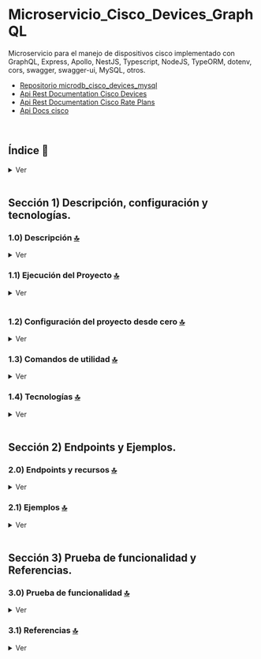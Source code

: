 # Microservicio_Cisco_Devices_GraphQL
Microservicio para el manejo de dispositivos cisco implementado con GraphQL, Express, Apollo, NestJS, Typescript, NodeJS, TypeORM, dotenv, cors, swagger, swagger-ui, MySQL, otros.

* [Repositorio microdb_cisco_devices_mysql](https://github.com/andresWeitzel/Microdb_Cisco_Devices_Mysql)
* [Api Rest Documentation Cisco Devices](https://developer.cisco.com/docs/control-center/#!devices)
* [Api Rest Documentation Cisco Rate Plans](https://developer.cisco.com/docs/control-center/#!get-rate-plans/response-example) 
* [Api Docs cisco](https://developer.cisco.com/docs/)

<br>

## Índice 📜

<details>
 <summary> Ver </summary>

 <br>

### Sección 1) Descripción, configuración y tecnologías.

*   [1.0) Descripción del Proyecto.](#10-descripción-)
*   [1.1) Ejecución del Proyecto.](#11-ejecución-del-proyecto-)
*   [1.2) Configuración del proyecto desde cero](#12-configuración-del-proyecto-desde-cero-)
*   [1.3) Comandos de utilidad.](#13-comandos-de-utilidad)
*   [1.4) Tecnologías.](#14-tecnologías-)

### Sección 2) Endpoints y Ejemplos

*   [2.0) EndPoints y recursos.](#20-endpoints-y-recursos-)
*   [2.1) Ejemplos.](#21-ejemplos-)

### Sección 3) Prueba de funcionalidad y Referencias

*   [3.0) Prueba de funcionalidad.](#30-prueba-de-funcionalidad-)
*   [3.1) Referencias.](#31-referencias-)

<br>

</details>

<br>

## Sección 1) Descripción, configuración y tecnologías.

### 1.0) Descripción [🔝](#índice-)

<details>
  <summary>Ver</summary>

 <br>

### 1.0.0) Descripción General

### 1.0.1) Descripción Arquitectura y Funcionamiento

<br>

</details>

### 1.1) Ejecución del Proyecto [🔝](#índice-)

<details>
  <summary>Ver</summary>
<br>


<br>

</details>

<br>

### 1.2) Configuración del proyecto desde cero [🔝](#índice-)

<details>
  <summary>Ver</summary>

<br>

*   Creamos un entorno de trabajo a través de algún ide, luego de crear una carpeta nos posicionamos sobre la misma

```git
cd 'projectName'
```
*   Instalamos la última versión LTS de [Nodejs(v18)](https://nodejs.org/en/download)
* Instalamos NestJS de forma global

```git
npm i -g @nestjs/cli
```
* Creamos un proyecto Nest
```git
nest new nombreProyecto
```
* Creamos un proyecto Nest
```git
nest new nombreProyecto
```
* Crear un nuevo modulo sin test

```git
nest g mo moduleName --no-spec
```

* Crear un nuevo servicio sin test

```git
nest g s moduleName --no-spec
```

* Crear un nuevo resolver (controlador) sin test

```git
nest g co moduleName --no-spec
```
* Instalamos el plugin para [dotenv (variables de entorno)](https://www.npmjs.com/package/dotenv)
```git
npm i dotenv
```
* Instalamos el plugin para [TypeORM](https://typeorm.io/) junto con el controlador de mysql para el mapeo de datos.
```git
npm i @nestjs/typeorm typeorm mysql2
```
* Para el uso del orm, podemos seguir la [guía de configuración de typeorm para db](https://docs.nestjs.com/recipes/sql-typeorm).
* Instalamos el plugin de nest con [swagger](https://docs.nestjs.com/openapi/introduction) paa la documentación de nuestra Api rest.
```git
npm i @nestjs/swagger
```
* Instalamos el plugin [class-validator](https://www.npmjs.com/package/class-validator)  para validaciones de tipos de datos, propiedades de clases,  etc.
```git
npm i class-validator
```


<br>

</details>


### 1.3) Comandos de utilidad [🔝](#índice-)

<details>
  <summary>Ver</summary>

 <br>

* Crear un nuevo proyecto NestJs
```git
nest g projectName
```

* Crear un nuevo modulo sin test

```git
nest g mo moduleName --no-spec
```

* Crear un nuevo servicio sin test

```git
nest g s moduleName --no-spec
```

* Crear un nuevo controlador sin test

```git
nest g co moduleName --no-spec
```


<br>

</details>

### 1.4) Tecnologías [🔝](#índice-)

<details>
  <summary>Ver</summary>

 <br>

| **Tecnologías** | **Versión** | **Finalidad** |\
| ------------- | ------------- | ------------- |
| [NodeJS](https://nodejs.org/en/) | 14.18.1  | Librería JS |
| [NestJS](https://nestjs.com/) | ^10.0.0 | Framework de NodeJS |
| [Typescript](https://www.typescriptlang.org/) | 3.8.3  | Lenguaje con alto tipado basado en JS |
| [TypeORM](https://typeorm.io/) | ^0.3.17 | ORM |
| [Mysql](https://www.mysql.com/) | 10.1 | SGDB |
| [XAMPP](https://www.apachefriends.org/es/index.html) | 3.2.2 | Paquete de servidores |
| [Swagger](https://docs.nestjs.com/openapi/introduction) | ^7.1.2 | Documentación de Api |
| [VSC](https://code.visualstudio.com/docs) | 1.72.2  | IDE |
| [Postman](https://www.postman.com/downloads/) | 10.11  | Cliente Http |
| [CMD](https://learn.microsoft.com/en-us/windows-server/administration/windows-commands/cmd) | 10 | Símbolo del Sistema para linea de comandos |
| [Git](https://git-scm.com/downloads) | 2.29.1  | Control de Versiones |

</br>

| **Extensión** |\
| -------------  |
| Prettier - Code formatter |
| Typescript Toolbox - generate setters, getters, constrc, etc |
| Otras |

<br>

</details>

<br>

## Sección 2) Endpoints y Ejemplos.

### 2.0) Endpoints y recursos [🔝](#índice-)

<details>
  <summary>Ver</summary>

<br>

</details>

### 2.1) Ejemplos [🔝](#índice-)

<details>
  <summary>Ver</summary>
<br>

<br>

</details>

<br>

## Sección 3) Prueba de funcionalidad y Referencias.

### 3.0) Prueba de funcionalidad [🔝](#índice-)

<details>
  <summary>Ver</summary>

<br>

<br>

</details>

### 3.1) Referencias [🔝](#índice-)

<details>
  <summary>Ver</summary>

 <br>


#### @nestjs/graphql
* Tutorials
    - [Tutorial Base](https://www.youtube.com/watch?v=ms0WcT2MJg4&t=11s)
* Installation/tutorial
    - [Librerías y tutorial Graphql + Nestjs](https://docs.nestjs.com/graphql/quick-start)
    - [Tipos de datos](https://graphql.org/learn/schema/)    

#### Nestjs
* Videotutorials
    - [Videotutorial base](https://www.youtube.com/watch?v=W4_oH3anYHU)
    - [Videotutorial Typeorm](https://www.youtube.com/watch?v=JaTbzPcyiOE)
    - [Mastering Nest.js](https://www.youtube.com/playlist?list=PLkZU2rKh1mT-3VvYvGCdRVCCJ5lCtOKED)
* Topics
    - [Using async and promises](https://subscription.packtpub.com/book/programming/9781800204737/10/ch10lvl1sec89/asynchronous-handlers)
    - [Query parameters and parameters](https://stackoverflow.com/questions/54958244/how-to-use-query-parameters-in-nest-js)
    - [Using query parameters](https://dev.to/nandhakumar/nest-js-tutorial-3-query-route-params-3gi4)
    - [Autovalidation in NestJS](https://docs.nestjs.com/techniques/validation)

#### Typeorm
* Relations
    - [Typeorm Relationships with cascade](https://stackoverflow.com/questions/55098023/typeorm-cascade-option-cascade-ondelete-onupdate)
    - [Using Foreign keys tutorial](https://leoromanovsky.medium.com/a-blog-without-an-author-typeorm-creates-confusion-with-required-columns-and-optional-foreign-keys-1a3f932d4e67)
    - [Using Foreign keys stackoverflow](https://stackoverflow.com/questions/68556933/typeorm-insert-foreign-key-by-string)
    - [Using Providers with Nestjs](https://docs.nestjs.com/recipes/sql-typeorm)
* Methods
    - [findOne, find, filter,etc](https://desarrolloweb.com/articulos/metodo-find-repositorios-typeorm)
    - [Check pagination,etc](https://stackoverflow.com/questions/53922503/how-to-implement-pagination-in-nestjs-with-typeorm)
    - [Rest Methods](https://docs.nestjs.com/techniques/database)


#### Api example code
- [Ap rest graphql+typeorm+nestjs](https://blog.logrocket.com/how-to-build-a-graphql-api-with-nestjs/)
- [Api completa MVC (CHECK)](https://github.com/amitavdevzone/nest-js-quiz-manager/tree/master)
- [Api example tutorial](https://stackabuse.com/guide-to-nestjs-building-a-rest-api-with-nest-and-node/)
- [Nestjs Rest example code](https://github.com/hantsy/nestjs-rest-sample/blob/master/docs/guide.md)
- [OFICIAL CRUD NESTJS](https://docs.nestjs.com/recipes/crud-generator)


#### OpenApi and Swagger
- [Code settings](https://docs.nestjs.com/openapi/introduction)
- [Code example](https://github.com/nestjs/nest/blob/master/sample/11-swagger/src/cats/entities/cat.entity.ts)



#### Librerías
*   [Validación de campos](https://www.npmjs.com/package/node-input-validator)
*   [Validación de propiedades de clases](https://www.npmjs.com/package/class-validator)


<br>

</details>
